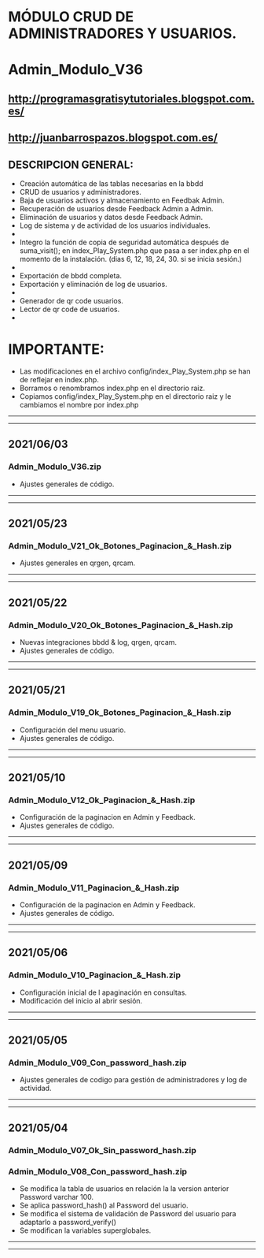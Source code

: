 
# MÓDULO CRUD DE ADMINISTRADORES Y USUARIOS.
# Admin_Modulo_V36

## http://programasgratisytutoriales.blogspot.com.es/
## http://juanbarrospazos.blogspot.com.es/

## DESCRIPCION GENERAL:
- Creación automática de las tablas necesarias en la bbdd
- CRUD de usuarios y administradores.
- Baja de usuarios activos y almacenamiento en Feedbak Admin.
- Recuperación de usuarios desde Feedback Admin a Admin.
- Eliminación de usuarios y datos desde Feedback Admin.
- Log de sistema y de actividad de los usuarios individuales.
- 
- Integro la función de copia de seguridad automática después de suma_visit(); en index_Play_System.php que pasa a ser index.php en el momento de la instalación. (dias 6, 12, 18, 24, 30. si se inicia sesión.)
- 
- Exportación de bbdd completa.
- Exportación y eliminación de log de usuarios.
- 
- Generador de qr code usuarios.
- Lector de qr code de usuarios.
- 
# IMPORTANTE:
- Las modificaciones en el archivo config/index_Play_System.php se han de reflejar en index.php.
- Borramos o renombramos index.php en el directorio raiz.
- Copiamos config/index_Play_System.php en el directorio raiz y le cambiamos el nombre por index.php
---
---
## 2021/06/03
### Admin_Modulo_V36.zip
- Ajustes generales de código.
---
---
## 2021/05/23
### Admin_Modulo_V21_Ok_Botones_Paginacion_&_Hash.zip
- Ajustes generales en qrgen, qrcam.
---
---
## 2021/05/22
### Admin_Modulo_V20_Ok_Botones_Paginacion_&_Hash.zip
- Nuevas integraciones bbdd & log, qrgen, qrcam.
- Ajustes generales de código.
---
---
## 2021/05/21
### Admin_Modulo_V19_Ok_Botones_Paginacion_&_Hash.zip
- Configuración del menu usuario.
- Ajustes generales de código.
---
---
## 2021/05/10
### Admin_Modulo_V12_Ok_Paginacion_&_Hash.zip
- Configuración de la paginacion en Admin y Feedback.
- Ajustes generales de código.
---
---
## 2021/05/09
### Admin_Modulo_V11_Paginacion_&_Hash.zip
- Configuración de la paginacion en Admin y Feedback.
- Ajustes generales de código.
---
---
## 2021/05/06
### Admin_Modulo_V10_Paginacion_&_Hash.zip
- Configuración inicial de l apaginación en consultas.
- Modificación del inicio al abrir sesión.
---
---
## 2021/05/05
### Admin_Modulo_V09_Con_password_hash.zip
- Ajustes generales de codigo para gestión de administradores y log de actividad.
---
---
## 2021/05/04
### Admin_Modulo_V07_Ok_Sin_password_hash.zip
### Admin_Modulo_V08_Con_password_hash.zip
- Se modifica la tabla de usuarios en relación la la version anterior Password varchar 100.
- Se aplica password_hash() al Password del usuario.
- Se modifica el sistema de validación de Password del usuario para adaptarlo a password_verify()
- Se modifican la variables superglobales.
---
---

